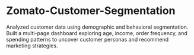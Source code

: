 # Zomato-Customer-Segmentation
Analyzed customer data using demographic and behavioral segmentation. Built a multi-page dashboard exploring age, income, order frequency, and spending patterns to uncover customer personas and recommend marketing strategies.
